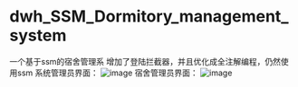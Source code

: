 # dwh_SSM_Dormitory_management_system
一个基于ssm的宿舍管理系
增加了登陆拦截器，并且优化成全注解编程，仍然使用ssm
系统管理员界面：
![image](https://user-images.githubusercontent.com/100737982/175801531-ab3ec69c-a259-49ea-a882-f01bd862999e.png)
宿舍管理员界面：
![image](https://user-images.githubusercontent.com/100737982/175801546-6ce2e6d6-a7a5-497f-b9ae-c92c454d7d16.png)


